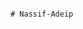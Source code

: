                                                                                           # Nassif-Adeip
